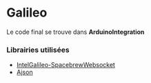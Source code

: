 <h1>Galileo</h1>
<p>Le code final se trouve dans <strong>ArduinoIntegration</strong></p>

<h3>Librairies utilisées</h3>
<ul>
<li>
	<a href="https://github.com/mauromezze/IntelGalileo-SpacebrewWebsocket">IntelGalileo-SpacebrewWebsocket</a>
</li>
<li>
	<a href="https://github.com/interactive-matter/aJson">Ajson</a>
</li>
</ul>